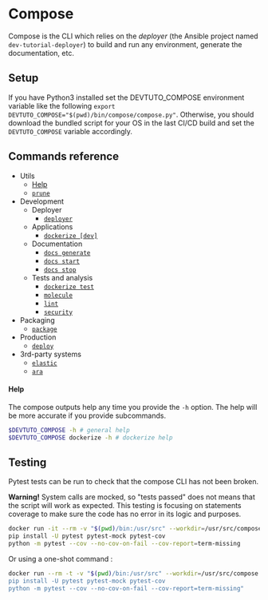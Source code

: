 # Compose

Compose is the CLI which relies on the *deployer* (the Ansible project named `dev-tutorial-deployer`) to build and run any environment, generate the documentation, etc.

## Setup

If you have Python3 installed set the DEVTUTO_COMPOSE environment variable like the following  `export DEVTUTO_COMPOSE="$(pwd)/bin/compose/compose.py"`.
Otherwise, you should download the bundled script for your OS in the last CI/CD build and set the `DEVTUTO_COMPOSE` variable accordingly.

## Commands reference

* Utils
  * [Help](./commands/help)
  * [`prune`](./commands/prune)
* Development
  * Deployer
    * [`deployer`](./commands/deployer)
  * Applications
    * [`dockerize [dev]`](./commands/dockerize#dev)
  * Documentation
    * [`docs generate`](./commands/documentation)
    * [`docs start`](./commands/documentation)
    * [`docs stop`](./commands/documentation)
  * Tests and analysis
    * [`dockerize test`](./commands/dockerize#test)
    * [`molecule`](./commands/molecule)
    * [`lint`](./commands/lint)
    * [`security`](./commands/security)
* Packaging
  * [`package`](./commands/package)
* Production
  * [`deploy`](./commands/deploy)
* 3rd-party systems
  * [`elastic`](./commands/elastic)
  * [`ara`](./commands/ara)

#### Help

The compose outputs help any time you provide the `-h` option. The help will be more accurate if you provide subcommands.

```bash
$DEVTUTO_COMPOSE -h # general help
$DEVTUTO_COMPOSE dockerize -h # dockerize help
```

## Testing

Pytest tests can be run to check that the compose CLI has not been broken.

**Warning!** System calls are mocked, so "tests passed" does not means that the script will work as expected. This testing is focusing on statements coverage to make sure the code has no error in its logic and purposes.

```bash
docker run -it --rm -v "$(pwd)/bin:/usr/src" --workdir=/usr/src/compose python:3 bash
pip install -U pytest pytest-mock pytest-cov
python -m pytest --cov --no-cov-on-fail --cov-report=term-missing
```

Or using a one-shot command :
```bash
docker run --rm -t -v "$(pwd)/bin:/usr/src" --workdir=/usr/src/compose python:3 bash -c "
pip install -U pytest pytest-mock pytest-cov
python -m pytest --cov --no-cov-on-fail --cov-report=term-missing"
```
